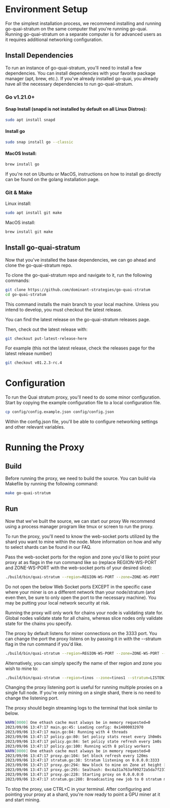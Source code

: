 # Environment Setup
For the simplest installation process, we recommend installing and running go-quai-stratum on the same computer that you're running go-quai. Running go-quai-stratum on a separate computer is for advanced users as it requires additional networking configuration.
## Install Dependencies
To run an instance of go-quai-stratum, you'll need to install a few dependencies. You can install dependencies with your favorite package manager (apt, brew, etc.).
If you've already installed go-quai, you already have all the necessary dependencies to run go-quai-stratum.
### Go v1.21.0+
#### Snap Install (snapd is not installed by default on all Linux Distros):
```bash
sudo apt install snapd
```

#### Install go
```bash
sudo snap install go --classic
```

#### MacOS Install: 
```bash
brew install go
```

If you're not on Ubuntu or MacOS, instructions on how to install go directly can be found on the golang installation page.

### Git & Make
Linux install:
```bash
sudo apt install git make
```
MacOS install:
```bash
brew install git make
```
## Install go-quai-stratum
Now that you've installed the base dependencies, we can go ahead and clone the go-quai-stratum repo. 

To clone the go-quai-stratum repo and navigate to it, run the following commands:

```bash
git clone https://github.com/dominant-strategies/go-quai-stratum
cd go-quai-stratum
```

This command installs the main branch to your local machine. Unless you intend to develop, you must checkout the latest release.

You can find the latest release on the go-quai-stratum releases page.

Then, check out the latest release with:
```bash
git checkout put-latest-release-here
```
For example (this not the latest release, check the releases page for the latest release number)
```bash
git checkout v01.2.3-rc.4
```
# Configuration
To run the Quai stratum proxy, you'll need to do some minor configuration. Start by copying the example configuration file to a local configuration file.

```bash
cp config/config.example.json config/config.json
```
Within the config.json file, you'll be able to configure networking settings and other relevant variables.

# Running the Proxy
## Build
Before running the proxy, we need to build the source. You can build via Makefile by running the following command:
```bash
make go-quai-stratum
```
## Run
Now that we've built the source, we can start our proxy We recommend using a process manager program like tmux or screen to run the proxy.

To run the proxy, you'll need to know the web-socket ports utilized by the shard you want to mine within the node. More information on how and why to select shards can be found in our FAQ.

Pass the web-socket ports for the region and zone you'd like to point your proxy at as flags in the run command like so (replace REGION-WS-PORT and ZONE-WS-PORT with the web-socket ports of your desired slice):
```bash
./build/bin/quai-stratum --region=REGION-WS-PORT --zone=ZONE-WS-PORT
```
Do not open the below Web Socket ports EXCEPT in the specific case where your miner is on a different network than your node/stratum (and even then, be sure to only open the port to the necessary machine). You may be putting your local network security at risk.

Running the proxy will only work for chains your node is validating state for. Global nodes validate state for all chains, whereas slice nodes only validate state for the chains you specify.

The proxy by default listens for miner connections on the 3333 port. You can change the port the proxy listens on by passing it in with the --stratum flag in the run command if you'd like. 

```bash
./build/bin/quai-stratum --region=REGION-WS-PORT --zone=ZONE-WS-PORT --stratum=LISTENING-PORT
```

Alternatively, you can simply specify the name of ther region and zone you wish to mine to:
```bash
./build/bin/quai-stratum --region=tinos --zone=tinos1 --stratum=LISTENING-PORT
```
Changing the proxy listening port is useful for running multiple proxies on a single full node. If you're only mining on a single shard, there is no need to change the listening port.

The proxy should begin streaming logs to the terminal that look similar to below.

```bash
WARN[0000] One ethash cache must always be in memory requested=0
2023/09/06 13:47:17 main.go:45: Loading config: 0x14000032970
2023/09/06 13:47:17 main.go:84: Running with 4 threads
2023/09/06 13:47:17 policy.go:80: Set policy stats reset every 1h0m0s
2023/09/06 13:47:17 policy.go:84: Set policy state refresh every 1m0s
2023/09/06 13:47:17 policy.go:100: Running with 8 policy workers
WARN[0000] One ethash cache must always be in memory requested=0
2023/09/06 13:47:17 proxy.go:104: Set block refresh every 120ms
2023/09/06 13:47:17 stratum.go:38: Stratum listening on 0.0.0.0:3333
2023/09/06 13:47:17 proxy.go:294: New block to mine on Zone at height [1 1 1]
2023/09/06 13:47:17 proxy.go:295: Sealhash: 0xc4a31a763af09272a5da7f237978f5e0ead1e409c1e19a034ff8e40e7d727561
2023/09/06 13:47:17 proxy.go:228: Starting proxy on 0.0.0.0:0
2023/09/06 13:47:17 stratum.go:280: Broadcasting new job to 0 stratum miners
```
To stop the proxy, use CTRL+C in your terminal.
After configuring and pointing your proxy at a shard, you're now ready to point a GPU miner at it and start mining.
